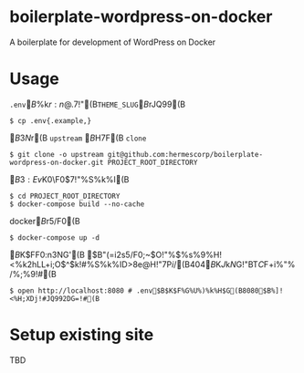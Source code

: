 # boilerplate-wordpress-on-docker

A boilerplate for development of WordPress on Docker

# Usage

`.env`$B%U%!%$%k$r:n@.$7!"(B`THEME_SLUG`$B$rJQ99(B

```
$ cp .env{.example,}
```

$B$3$N%j%]%8%H%j$r(B `upstream` $B$H$7$F(B `clone`

```
$ git clone -o upstream git@github.com:hermescorp/boilerplate-wordpress-on-docker.git PROJECT_ROOT_DIRECTORY
```

$B3:Ev%G%#%l%/%H%j$K0\F0$7!"%S%k%I(B

```
$ cd PROJECT_ROOT_DIRECTORY
$ docker-compose build --no-cache 
```

docker$B$r5/F0(B

```
$ docker-compose up -d
```

$B%V%i%&%6$K$FF0:n3NG'(B
$B"(=i2s5/F0;~$O!"%$%s%9%H!<%k2hLL$+$i;O$^$k!#%S%k%ID>8e$@$H!"$7$P$i$/(B404$B$K$J$k$N$G!"BT$C$F$+$i%"%/%;%9!#(B

```
$ open http://localhost:8080 # .env$B$K$F%G%U%)%k%H$G(B8080$B%]!<%H;XDj!#JQ992DG=!#(B
```

# Setup existing site
TBD
